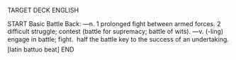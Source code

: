 TARGET DECK
ENGLISH

START
Basic
Battle
Back: —n. 1 prolonged fight between armed forces. 2 difficult struggle; contest (battle for supremacy; battle of wits). —v. (-ling) engage in battle; fight.  half the battle key to the success of an undertaking. [latin battuo beat]
END
